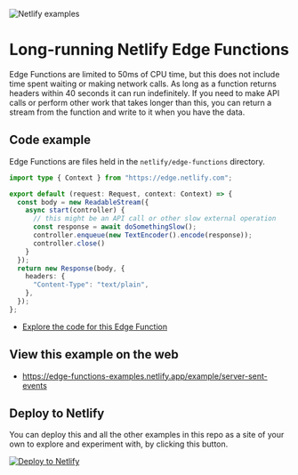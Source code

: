 ![Netlify examples](https://user-images.githubusercontent.com/5865/159468750-df1c2783-39b2-40da-9c0f-971f72a7ea3f.png)

# Long-running Netlify Edge Functions

Edge Functions are limited to 50ms of CPU time, but this does not include time spent waiting or making network calls. As long as a function returns headers within 40 seconds it can run indefinitely. If you need to make API calls or perform other work that takes longer than this, you can return a stream from the function and write to it when you have the data.

## Code example

Edge Functions are files held in the `netlify/edge-functions` directory.

```ts
import type { Context } from "https://edge.netlify.com";

export default (request: Request, context: Context) => {
  const body = new ReadableStream({
    async start(controller) {
      // this might be an API call or other slow external operation
      const response = await doSomethingSlow();
      controller.enqueue(new TextEncoder().encode(response));
      controller.close()
    }
  });
  return new Response(body, {
    headers: {
      "Content-Type": "text/plain",
    },
  });
};

```

- [Explore the code for this Edge Function](../../netlify/edge-functions/sse.ts)

## View this example on the web

- https://edge-functions-examples.netlify.app/example/server-sent-events

## Deploy to Netlify

You can deploy this and all the other examples in this repo as a site of your own to explore and experiment with, by
clicking this button.

[![Deploy to Netlify](https://www.netlify.com/img/deploy/button.svg)](https://app.netlify.com/start/deploy?repository=https://github.com/netlify/edge-functions-examples&utm_campaign=devex&utm_source=edge-functions-examples&utm_medium=web&utm_content=Deploy%20Edge%20Functions%20Examples%20to%20Netlify)

